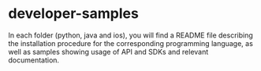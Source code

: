 # developer-samples

In each folder (python, java and ios), you will find a README file describing the installation procedure for the corresponding programming language, as well as samples showing usage of API and SDKs and relevant documentation.

